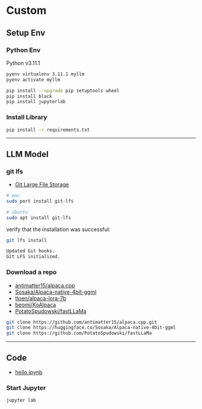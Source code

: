 # Custom

## Setup Env

### Python Env

Python v3.11.1

```bash
pyenv virtualenv 3.11.1 myllm
pyenv activate myllm
```

```bash
pip install --upgrade pip setuptools wheel
pip install black
pip install jupyterlab
```

### Install Library

```bash
pip install -r requirements.txt
```

---

## LLM Model

### git lfs

- [Git Large File Storage](https://git-lfs.com/)

```bash
# mac
sudo port install git-lfs

# ubuntu
sudo apt install git-lfs
```

verify that the installation was successful:

```bash
git lfs install

Updated Git hooks.
Git LFS initialized.
```

### Download a repo

- [antimatter15/alpaca.cpp](https://github.com/antimatter15/alpaca.cpp)
- [Sosaka/Alpaca-native-4bit-ggml](https://huggingface.co/Sosaka/Alpaca-native-4bit-ggml)
- [tloen/alpaca-lora-7b](https://huggingface.co/tloen/alpaca-lora-7b)
- [beomi/KoAlpaca](https://huggingface.co/beomi/KoAlpaca)
- [PotatoSpudowski/fastLLaMa](https://github.com/PotatoSpudowski/fastLLaMa)

```bash
git clone https://github.com/antimatter15/alpaca.cpp.git
git clone https://huggingface.co/Sosaka/Alpaca-native-4bit-ggml
git clone https://github.com/PotatoSpudowski/fastLLaMa
```

---

## Code

- [hello.ipynb](hello.ipynb)

### Start Jupyter

```bash
jupyter lab
```
